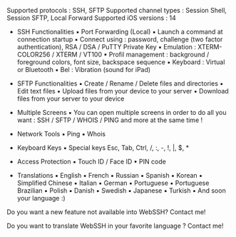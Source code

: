 Supported protocols : SSH, SFTP
Supported channel types : Session Shell, Session SFTP, Local Forward
Supported iOS versions : 14

- SSH Functionalities
▪ Port Forwarding (Local)
▪ Launch a command at connection startup
▪ Connect using : password, challenge (two factor authentication), RSA / DSA / PuTTY Private Key
▪ Emulation : XTERM-COLOR256 / XTERM / VT100
▪ Profil management : background / foreground colors, font size, backspace sequence
▪ Keyboard : Virtual or Bluetooth
▪ Bel : Vibration (sound for iPad)

- SFTP Functionalities
▪ Create / Rename / Delete files and directories
▪ Edit text files
▪ Upload files from your device to your server
▪ Download files from your server to your device

- Multiple Screens
▪ You can open multiple screens in order to do all you want : SSH / SFTP / WHOIS / PING and more at the same time !

- Network Tools
▪ Ping
▪ Whois

- Keyboard Keys
▪ Special keys Esc, Tab, Ctrl, /, :, -, !, |, $, *

- Access Protection
▪ Touch ID / Face ID
▪ PIN code

- Translations
▪ English
▪ French
▪ Russian
▪ Spanish
▪ Korean
▪ Simplified Chinese
▪ Italian
▪ German
▪ Portuguese
▪ Portuguese Brazilian
▪ Polish
▪ Danish
▪ Swedish
▪ Japanese
▪ Turkish
▪ And soon your language :)

Do you want a new feature not available into WebSSH? Contact me!

Do you want to translate WebSSH in your favorite language ? Contact me!